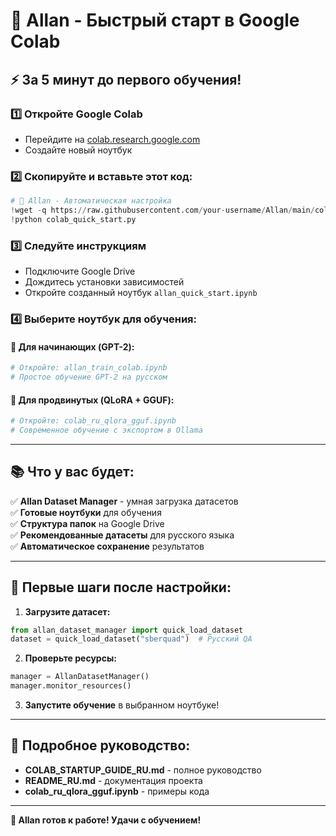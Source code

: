 # 🚀 Allan - Быстрый старт в Google Colab

## ⚡ За 5 минут до первого обучения!

### 1️⃣ Откройте Google Colab
- Перейдите на [colab.research.google.com](https://colab.research.google.com)
- Создайте новый ноутбук

### 2️⃣ Скопируйте и вставьте этот код:
```python
# 🚀 Allan - Автоматическая настройка
!wget -q https://raw.githubusercontent.com/your-username/Allan/main/colab_quick_start.py
!python colab_quick_start.py
```

### 3️⃣ Следуйте инструкциям
- Подключите Google Drive
- Дождитесь установки зависимостей
- Откройте созданный ноутбук `allan_quick_start.ipynb`

### 4️⃣ Выберите ноутбук для обучения:

#### 🎯 **Для начинающих** (GPT-2):
```python
# Откройте: allan_train_colab.ipynb
# Простое обучение GPT-2 на русском
```

#### 🚀 **Для продвинутых** (QLoRA + GGUF):
```python
# Откройте: colab_ru_qlora_gguf.ipynb
# Современное обучение с экспортом в Ollama
```

---

## 📚 Что у вас будет:

✅ **Allan Dataset Manager** - умная загрузка датасетов  
✅ **Готовые ноутбуки** для обучения  
✅ **Структура папок** на Google Drive  
✅ **Рекомендованные датасеты** для русского языка  
✅ **Автоматическое сохранение** результатов  

---

## 🎯 Первые шаги после настройки:

1. **Загрузите датасет:**
```python
from allan_dataset_manager import quick_load_dataset
dataset = quick_load_dataset("sberquad")  # Русский QA
```

2. **Проверьте ресурсы:**
```python
manager = AllanDatasetManager()
manager.monitor_resources()
```

3. **Запустите обучение** в выбранном ноутбуке!

---

## 📖 Подробное руководство:
- **COLAB_STARTUP_GUIDE_RU.md** - полное руководство
- **README_RU.md** - документация проекта
- **colab_ru_qlora_gguf.ipynb** - примеры кода

---

**🚀 Allan готов к работе! Удачи с обучением!**
